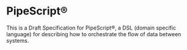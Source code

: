 # PipeScript&reg;

This is a Draft Specification for PipeScript&reg;, a DSL (domain specific language) for describing how to orchestrate the flow of data between systems.


